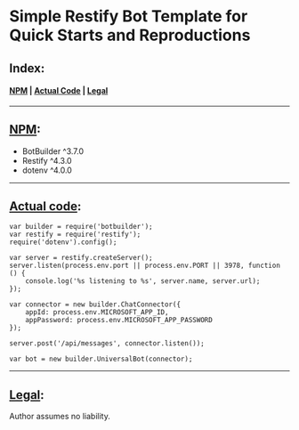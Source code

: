 # <a id="title"></a>Simple Restify Bot Template for Quick Starts and Reproductions

## Index:

#### [NPM](#npm) | [Actual Code](#actual_code) | [Legal](#legal)

___

## <a id="npm"></a>[NPM](#title):

- BotBuilder ^3.7.0
- Restify ^4.3.0
- dotenv ^4.0.0

___

## <a id="actual_code"></a>[Actual code](#title):

```
var builder = require('botbuilder'); 
var restify = require('restify');
require('dotenv').config();

var server = restify.createServer();
server.listen(process.env.port || process.env.PORT || 3978, function () {
    console.log('%s listening to %s', server.name, server.url);
});

var connector = new builder.ChatConnector({
    appId: process.env.MICROSOFT_APP_ID,
    appPassword: process.env.MICROSOFT_APP_PASSWORD
});

server.post('/api/messages', connector.listen());

var bot = new builder.UniversalBot(connector);
```

___

## <a id="legal"></a>[Legal](#title):

Author assumes no liability. 